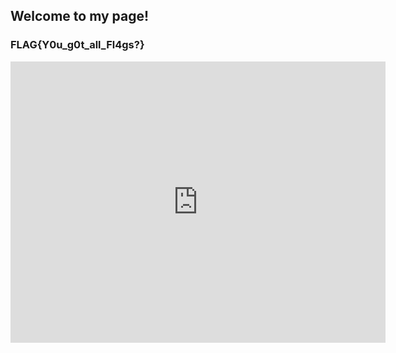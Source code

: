 ## Welcome to my page!
### FLAG{Y0u_g0t_all_Fl4gs?}


<iframe src="https://archive.org/embed/DukeNukem" width="600" height="450" frameborder="no" allowfullscreen="true" webkitallowfullscreen="true" mozallowfullscreen="true" scrolling="no"></iframe>
